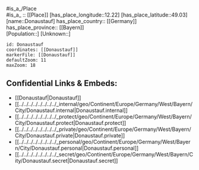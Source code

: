 ﻿---
location: [49.03,12.22] 
mapzoom: [7,12] 
mapmarker: city 
type: City
tags:
- geo/City


SpocWebEntityId: 29838
isDeleted: false
confidential: public

---
#is_a_/Place  
#is_a_ :: [[Place]] 
[has_place_longitude::12.22] 
[has_place_latitude::49.03] 
[name::Donaustauf] 
has_place_country:: [[Germany]]  
has_place_province:: [[Bayern]]  
[Population::] 
[Unknown::] 


```leaflet
id: Donaustauf
coordinates: [[Donaustauf]] 
markerFile: [[Donaustauf]] 
defaultZoom: 11 
maxZoom: 18
```


## Confidential Links & Embeds: 
- [[Donaustauf|Donaustauf]]  
- [[../../../../../../../../_internal/geo/Continent/Europe/Germany/West/Bayern/City/Donaustauf.internal|Donaustauf.internal]] 
- [[../../../../../../../../_protect/geo/Continent/Europe/Germany/West/Bayern/City/Donaustauf.protect|Donaustauf.protect]] 
- [[../../../../../../../../_private/geo/Continent/Europe/Germany/West/Bayern/City/Donaustauf.private|Donaustauf.private]] 
- [[../../../../../../../../_personal/geo/Continent/Europe/Germany/West/Bayern/City/Donaustauf.personal|Donaustauf.personal]] 
- [[../../../../../../../../_secret/geo/Continent/Europe/Germany/West/Bayern/City/Donaustauf.secret|Donaustauf.secret]] 
